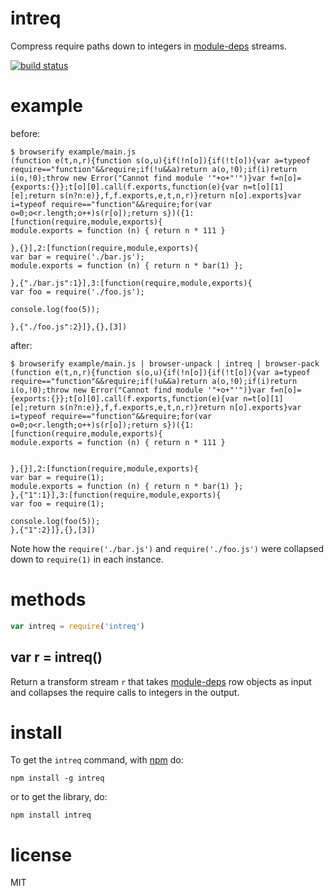 # intreq

Compress require paths down to integers in
[module-deps](https://npmjs.org/package/module-deps) streams.

[![build status](https://secure.travis-ci.org/substack/intreq.png)](http://travis-ci.org/substack/intreq)

# example

before:

```
$ browserify example/main.js
(function e(t,n,r){function s(o,u){if(!n[o]){if(!t[o]){var a=typeof require=="function"&&require;if(!u&&a)return a(o,!0);if(i)return i(o,!0);throw new Error("Cannot find module '"+o+"'")}var f=n[o]={exports:{}};t[o][0].call(f.exports,function(e){var n=t[o][1][e];return s(n?n:e)},f,f.exports,e,t,n,r)}return n[o].exports}var i=typeof require=="function"&&require;for(var o=0;o<r.length;o++)s(r[o]);return s})({1:[function(require,module,exports){
module.exports = function (n) { return n * 111 }

},{}],2:[function(require,module,exports){
var bar = require('./bar.js');
module.exports = function (n) { return n * bar(1) };

},{"./bar.js":1}],3:[function(require,module,exports){
var foo = require('./foo.js');

console.log(foo(5));

},{"./foo.js":2}]},{},[3])
```

after:

```
$ browserify example/main.js | browser-unpack | intreq | browser-pack
(function e(t,n,r){function s(o,u){if(!n[o]){if(!t[o]){var a=typeof require=="function"&&require;if(!u&&a)return a(o,!0);if(i)return i(o,!0);throw new Error("Cannot find module '"+o+"'")}var f=n[o]={exports:{}};t[o][0].call(f.exports,function(e){var n=t[o][1][e];return s(n?n:e)},f,f.exports,e,t,n,r)}return n[o].exports}var i=typeof require=="function"&&require;for(var o=0;o<r.length;o++)s(r[o]);return s})({1:[function(require,module,exports){
module.exports = function (n) { return n * 111 }


},{}],2:[function(require,module,exports){
var bar = require(1);
module.exports = function (n) { return n * bar(1) };
},{"1":1}],3:[function(require,module,exports){
var foo = require(1);

console.log(foo(5));
},{"1":2}]},{},[3])
```

Note how the `require('./bar.js')` and `require('./foo.js')` were collapsed down
to `require(1)` in each instance.

# methods

``` js
var intreq = require('intreq')
```

## var r = intreq()

Return a transform stream `r` that takes
[module-deps](https://npmjs.org/package/module-deps) row objects as input and
collapses the require calls to integers in the output.

# install

To get the `intreq` command, with [npm](https://npmjs.org) do:

```
npm install -g intreq
```

or to get the library, do:

```
npm install intreq
```

# license

MIT
